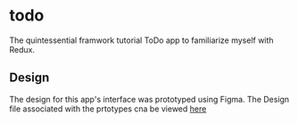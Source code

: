 # todo
The quintessential framwork tutorial ToDo app to familiarize myself with Redux. 



## Design
The design for this app's interface was prototyped using Figma. The Design file associated with the prtotypes cna be viewed [here](https://www.figma.com/file/VcbQjeFtrxEclr1aVU6Md8/todo?node-id=0%3A1)
